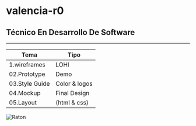 # valencia-r0
## Técnico En Desarrollo De Software
--- 

| Tema | Tipo |
|---------|-------|
|1.wireframes | LOHI |
|02.Prototype | Demo |
|03.Style Guide | Color & logos |
|04.Mockup | Final Design |
|05.Layout | (html & css) |


![Raton](http://tinyurl.com/2p8hk2ek)
